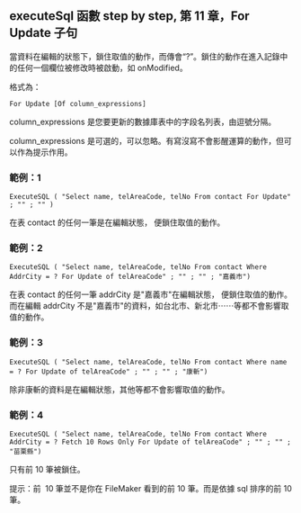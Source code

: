 executeSql 函數 step by step, 第 11 章，For Update 子句
------------------------------------------------

當資料在編輯的狀態下，鎖住取值的動作，而傳會“?”。鎖住的動作在進入記錄中的任何一個欄位被修改時被啟動，如 onModified。

格式為：

    For Update [Of column_expressions]

column\_expressions 是您要更新的數據庫表中的字段名列表，由逗號分隔。

column\_expressions 是可選的，可以忽略。有寫沒寫不會影醒運算的動作，但可以作為提示作用。

### 範例：1

    ExecuteSQL ( "Select name, telAreaCode, telNo From contact For Update" ; "" ; "" )

在表 contact 的任何一筆是在編輯狀態， 便鎖住取值的動作。

### 範例：2

    ExecuteSQL ( "Select name, telAreaCode, telNo From contact Where AddrCity = ? For Update of telAreaCode" ; "" ; "" ; "嘉義市")

在表 contact 的任何一筆 addrCity 是"嘉義市"在編輯狀態， 便鎖住取值的動作。而在編輯 addrCity 不是"嘉義市"的資料，如台北市、新北市⋯⋯等都不會影響取值的動作。

### 範例：3

    ExecuteSQL ( "Select name, telAreaCode, telNo From contact Where name = ? For Update of telAreaCode" ; "" ; "" ; "康斬")

除非康斬的資料是在編輯狀態，其他等都不會影響取值的動作。

### 範例：4

    ExecuteSQL ( "Select name, telAreaCode, telNo From contact Where AddrCity = ? Fetch 10 Rows Only For Update of telAreaCode" ; "" ; "" ; "苗栗縣")

只有前 10 筆被鎖住。

提示：前  10 筆並不是你在 FileMaker 看到的前 10 筆。而是依據 sql 排序的前 10 筆。